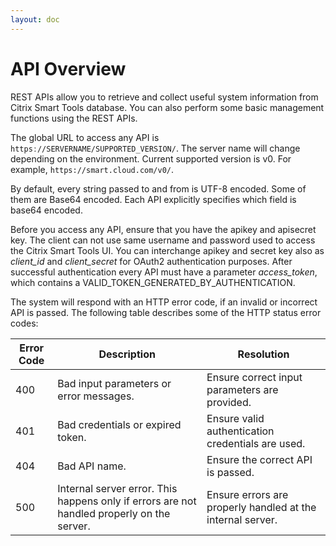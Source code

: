 ```yaml
---
layout: doc
---
```

# API Overview

REST APIs allow you to retrieve and collect useful system information from Citrix Smart Tools database. You can also perform some basic management functions using the REST APIs.

The global URL to access any API is `httpsː//SERVERNAME/SUPPORTED_VERSION/`. The server name will change depending on the environment. Current supported version is v0\. For example, `https://smart.cloud.com/v0/`.

By default, every string passed to and from is UTF-8 encoded. Some of them are Base64 encoded. Each API explicitly specifies which field is base64 encoded.

Before you access any API, ensure that you have the apikey and apisecret key. The client can not use same username and password used to access the Citrix Smart Tools UI. You can interchange apikey and secret key also as _client_id_ and _client_secret_ for OAuth2 authentication purposes. After successful authentication every API must have a parameter _access_token_, which contains a VALID_TOKEN_GENERATED_BY_AUTHENTICATION.

The system will respond with an HTTP error code, if an invalid or incorrect API is passed. The following table describes some of the HTTP status error codes:

| Error Code | Description | Resolution |
| --- | --- | --- |
| 400 | Bad input parameters or error messages. | Ensure correct input parameters are provided. |
| 401 | Bad credentials or expired token.  | Ensure valid authentication credentials are used. |
| 404 | Bad API name.  | Ensure the correct API is passed. |
| 500 | Internal server error. This happens only if errors are not handled properly on the server.  | Ensure errors are properly handled at the internal server. |